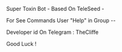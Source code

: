 Super Toxin Bot - Based On TeleSeed -

For See Commands User "Help" in Group -- 

Developer id On Telegram : TheCliffe

Good Luck !
